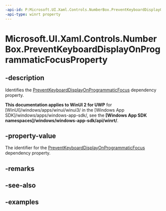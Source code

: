 ```yaml
---
-api-id: P:Microsoft.UI.Xaml.Controls.NumberBox.PreventKeyboardDisplayOnProgrammaticFocusProperty
-api-type: winrt property
---
```


# Microsoft.UI.Xaml.Controls.NumberBox.PreventKeyboardDisplayOnProgrammaticFocusProperty

<!--
public static Windows.UI.Xaml.DependencyProperty PreventKeyboardDisplayOnProgrammaticFocusProperty { get; }
-->

## -description

Identifies the [PreventKeyboardDisplayOnProgrammaticFocus](numberbox_preventkeyboarddisplayonprogrammaticfocus.md) dependency property.

**This documentation applies to WinUI 2 for UWP** for [WinUI]/windows/apps/winui/winui3/ in the [Windows App SDK]/windows/apps/windows-app-sdk/, see the **[Windows App SDK namespaces]/windows/windows-app-sdk/api/winrt/**.

## -property-value

The identifier for the [PreventKeyboardDisplayOnProgrammaticFocus](numberbox_preventkeyboarddisplayonprogrammaticfocus.md) dependency property.

## -remarks

## -see-also

## -examples

